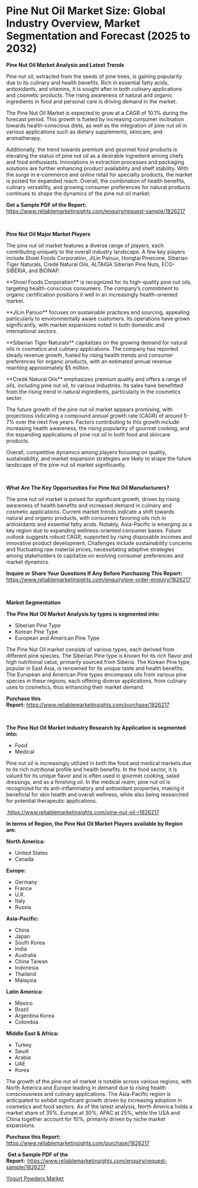 <p><h1>Pine Nut Oil Market Size: Global Industry Overview, Market Segmentation and Forecast (2025 to 2032)</h1></p><p><strong>Pine Nut Oil Market Analysis and Latest Trends</strong></p>
<p><p>Pine nut oil, extracted from the seeds of pine trees, is gaining popularity due to its culinary and health benefits. Rich in essential fatty acids, antioxidants, and vitamins, it is sought after in both culinary applications and cosmetic products. The rising awareness of natural and organic ingredients in food and personal care is driving demand in the market.</p><p>The Pine Nut Oil Market is expected to grow at a CAGR of 10.1% during the forecast period. This growth is fueled by increasing consumer inclination towards health-conscious diets, as well as the integration of pine nut oil in various applications such as dietary supplements, skincare, and aromatherapy. </p><p>Additionally, the trend towards premium and gourmet food products is elevating the status of pine nut oil as a desirable ingredient among chefs and food enthusiasts. Innovations in extraction processes and packaging solutions are further enhancing product availability and shelf stability. With the surge in e-commerce and online retail for specialty products, the market is poised for expanded reach. Overall, the combination of health benefits, culinary versatility, and growing consumer preferences for natural products continues to shape the dynamics of the pine nut oil market.</p></p>
<p><strong>Get a Sample PDF of the Report:&nbsp;</strong> <a href="https://www.reliablemarketinsights.com/enquiry/request-sample/1826217?utm_campaign=2669&utm_medium=2&utm_source=Github&utm_content=ia&utm_term=07042025&utm_id=pine-nut-oil">https://www.reliablemarketinsights.com/enquiry/request-sample/1826217</a></p>
<p>&nbsp;</p>
<p><strong>Pine Nut Oil Major Market Players</strong></p>
<p><p>The pine nut oil market features a diverse range of players, each contributing uniquely to the overall industry landscape. A few key players include Shoei Foods Corporation, JiLin Painuo, Hongtai Pinecone, Siberian Tiger Naturals, Credé Natural Oils, ALTAIGA Siberian Pine Nuts, ECO-SIBERIA, and BIONAP.</p><p>**Shoei Foods Corporation** is recognized for its high-quality pine nut oils, targeting health-conscious consumers. The company’s commitment to organic certification positions it well in an increasingly health-oriented market.</p><p>**JiLin Painuo** focuses on sustainable practices and sourcing, appealing particularly to environmentally aware customers. Its operations have grown significantly, with market expansions noted in both domestic and international sectors.</p><p>**Siberian Tiger Naturals** capitalizes on the growing demand for natural oils in cosmetics and culinary applications. The company has reported steady revenue growth, fueled by rising health trends and consumer preferences for organic products, with an estimated annual revenue reaching approximately $5 million.</p><p>**Credé Natural Oils** emphasizes premium quality and offers a range of oils, including pine nut oil, to various industries. Its sales have benefitted from the rising trend in natural ingredients, particularly in the cosmetics sector.</p><p>The future growth of the pine nut oil market appears promising, with projections indicating a compound annual growth rate (CAGR) of around 5-7% over the next five years. Factors contributing to this growth include increasing health awareness, the rising popularity of gourmet cooking, and the expanding applications of pine nut oil in both food and skincare products. </p><p>Overall, competitive dynamics among players focusing on quality, sustainability, and market expansion strategies are likely to shape the future landscape of the pine nut oil market significantly.</p></p>
<p>&nbsp;</p>
<p><strong>What Are The Key Opportunities For Pine Nut Oil Manufacturers?</strong></p>
<p><p>The pine nut oil market is poised for significant growth, driven by rising awareness of health benefits and increased demand in culinary and cosmetic applications. Current market trends indicate a shift towards natural and organic products, with consumers favoring oils rich in antioxidants and essential fatty acids. Notably, Asia-Pacific is emerging as a key region due to expanding wellness-oriented consumer bases. Future outlook suggests robust CAGR, supported by rising disposable incomes and innovative product development. Challenges include sustainability concerns and fluctuating raw material prices, necessitating adaptive strategies among stakeholders to capitalize on evolving consumer preferences and market dynamics.</p></p>
<p><strong>Inquire or Share Your Questions If Any Before Purchasing This Report:</strong> <a href="https://www.reliablemarketinsights.com/enquiry/pre-order-enquiry/1826217?utm_campaign=2669&utm_medium=2&utm_source=Github&utm_content=ia&utm_term=07042025&utm_id=pine-nut-oil">https://www.reliablemarketinsights.com/enquiry/pre-order-enquiry/1826217</a></p>
<p>&nbsp;</p>
<p><strong>Market Segmentation</strong></p>
<p><strong>The Pine Nut Oil Market Analysis by types is segmented into:</strong></p>
<p><ul><li>Siberian Pine Type</li><li>Korean Pine Type</li><li>European and American Pine Type</li></ul></p>
<p><p>The Pine Nut Oil market consists of various types, each derived from different pine species. The Siberian Pine type is known for its rich flavor and high nutritional value, primarily sourced from Siberia. The Korean Pine type, popular in East Asia, is renowned for its unique taste and health benefits. The European and American Pine types encompass oils from various pine species in these regions, each offering diverse applications, from culinary uses to cosmetics, thus enhancing their market demand.</p></p>
<p><strong>Purchase this Report:&nbsp;</strong><a href="https://www.reliablemarketinsights.com/purchase/1826217?utm_campaign=2669&utm_medium=2&utm_source=Github&utm_content=ia&utm_term=07042025&utm_id=pine-nut-oil">https://www.reliablemarketinsights.com/purchase/1826217</a></p>
<p>&nbsp;</p>
<p><strong>The Pine Nut Oil Market Industry Research by Application is segmented into:</strong></p>
<p><ul><li>Food</li><li>Medical</li></ul></p>
<p><p>Pine nut oil is increasingly utilized in both the food and medical markets due to its rich nutritional profile and health benefits. In the food sector, it is valued for its unique flavor and is often used in gourmet cooking, salad dressings, and as a finishing oil. In the medical realm, pine nut oil is recognized for its anti-inflammatory and antioxidant properties, making it beneficial for skin health and overall wellness, while also being researched for potential therapeutic applications.</p></p>
<p><a href="https://www.reliablemarketinsights.com/pine-nut-oil-r1826217?utm_campaign=2669&utm_medium=2&utm_source=Github&utm_content=ia&utm_term=07042025&utm_id=pine-nut-oil">&nbsp;https://www.reliablemarketinsights.com/pine-nut-oil-r1826217</a></p>
<p><strong>In terms of Region, the Pine Nut Oil Market Players available by Region are:</strong></p>
<p>
    <p> <strong> North America: </strong>
        <ul>
            <li>United States</li>
            <li>Canada</li>
        </ul>
        </p> 
    <p> <strong> Europe: </strong>
        <ul>
            <li>Germany</li>
            <li>France</li>
            <li>U.K.</li>
            <li>Italy</li>
            <li>Russia</li>
        </ul>
        </p> 
    <p> <strong> Asia-Pacific: </strong>
        <ul>
            <li>China</li>
            <li>Japan</li>
            <li>South Korea</li>
            <li>India</li>
            <li>Australia</li>
            <li>China Taiwan</li>
            <li>Indonesia</li>
            <li>Thailand</li>
            <li>Malaysia</li>
        </ul>
        </p> 
    <p> <strong> Latin America: </strong>
        <ul>
            <li>Mexico</li>
            <li>Brazil</li>
            <li>Argentina Korea</li>
            <li>Colombia</li>
        </ul>
        </p> 
    <p> <strong> Middle East & Africa: </strong>
        <ul>
            <li>Turkey</li>
            <li>Saudi</li>
            <li>Arabia</li>
            <li>UAE</li>
            <li>Korea</li>
        </ul>
    </p>
    </p>
<p><p>The growth of the pine nut oil market is notable across various regions, with North America and Europe leading in demand due to rising health consciousness and culinary applications. The Asia-Pacific region is anticipated to exhibit significant growth driven by increasing adoption in cosmetics and food sectors. As of the latest analysis, North America holds a market share of 35%, Europe at 30%, APAC at 25%, while the USA and China together account for 10%, primarily driven by niche market expansions.</p></p>
<p><strong>Purchase this Report: </strong><a href="https://www.reliablemarketinsights.com/purchase/1826217?utm_campaign=2669&utm_medium=2&utm_source=Github&utm_content=ia&utm_term=07042025&utm_id=pine-nut-oil">https://www.reliablemarketinsights.com/purchase/1826217</a></p>
<p>&nbsp;<strong>Get a Sample PDF of the Report:&nbsp;&nbsp;</strong><a href="https://www.reliablemarketinsights.com/enquiry/request-sample/1826217?utm_campaign=2669&utm_medium=2&utm_source=Github&utm_content=ia&utm_term=07042025&utm_id=pine-nut-oil">https://www.reliablemarketinsights.com/enquiry/request-sample/1826217</a></p>
<p><strong></strong></p>
<p><p><a href="https://github.com/curinbucan9/Market-Research-Report-List-1/blob/main/yogurt-powders-market.md?utm_campaign=2669&utm_medium=2&utm_source=Github&utm_content=ia&utm_term=07042025&utm_id=pine-nut-oil">Yogurt Powders Market</a></p></p>